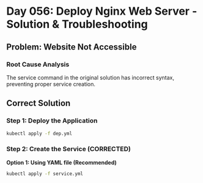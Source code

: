 # Day 056: Deploy Nginx Web Server - Solution & Troubleshooting

## Problem: Website Not Accessible

### Root Cause Analysis
The service command in the original solution has incorrect syntax, preventing proper service creation.

## Correct Solution

### Step 1: Deploy the Application
```bash
kubectl apply -f dep.yml
```

### Step 2: Create the Service (CORRECTED)

**Option 1: Using YAML file (Recommended)**
```bash
kubectl apply -f service.yml
```
